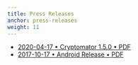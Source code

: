 ```yaml
---
title: Press Releases
anchor: press-releases
weight: 11
---
```

- [2020-04-17 • Cryptomator 1.5.0 • PDF](/presskit/2020-04-17%20Cryptomator%201.5.0.pdf)
- [2017-10-17 • Android Release • PDF](/presskit/2017-10-17%20Android%20Release.pdf)
